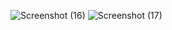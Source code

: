![Screenshot (16)](https://github.com/yunitanf/Pertemuan7/assets/145980718/9ddd98fc-cf27-4e04-be60-7f70d1fc0ab2)
![Screenshot (17)](https://github.com/yunitanf/Pertemuan7/assets/145980718/9bbbbac7-bb2f-4003-8822-9c172659d7c8)
